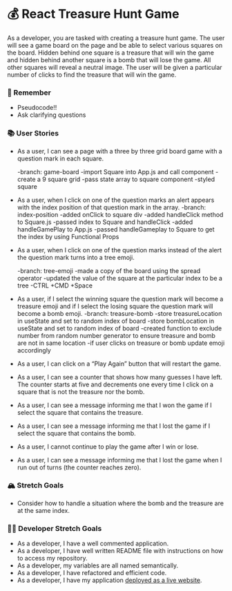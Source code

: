 # 💰 React Treasure Hunt Game

As a developer, you are tasked with creating a treasure hunt game. The user will see a game board on the page and be able to select various squares on the board. Hidden behind one square is a treasure that will win the game and hidden behind another square is a bomb that will lose the game. All other squares will reveal a neutral image. The user will be given a particular number of clicks to find the treasure that will win the game.

### 🤔 Remember

- Pseudocode!!
- Ask clarifying questions

### 📚 User Stories

- As a user, I can see a page with a three by three grid board game with a question mark in each square.

    -branch: game-board
    -import Square into App.js and call component
    -create a 9 square grid
    -pass state array to square component
    -styled square

- As a user, when I click on one of the question marks an alert appears with the index position of that question mark in the array.
    -branch: index-position
    -added onClick to square div
    -added handleClick method to Square.js
    -passed index to Square and handleClick
    -added handleGamePlay to App.js
    -passed handleGameplay to Square to get the index by using Functional Props


- As a user, when I click on one of the question marks instead of the alert the question mark turns into a tree emoji.

    -branch: tree-emoji
    -made a copy of the board using the spread operator
    -updated the value of the square at the particular index to be a tree
    -CTRL +CMD +Space

- As a user, if I select the winning square the question mark will become a treasure emoji and if I select the losing square the question mark will become a bomb emoji.
    -branch: treasure-bomb
    -store treasureLocation in useState and set to random index of board
    -store bombLocation in useState and set to random index of board
    -created function to exclude number from random number generator to ensure treasure and bomb are not in same location
    -if user clicks on treasure or bomb update emoji accordingly

- As a user, I can click on a “Play Again” button that will restart the game.

- As a user, I can see a counter that shows how many guesses I have left. The counter starts at five and decrements one every time I click on a square that is not the treasure nor the bomb.

- As a user, I can see a message informing me that I won the game if I select the square that contains the treasure.

- As a user, I can see a message informing me that I lost the game if I select the square that contains the bomb.

- As a user, I cannot continue to play the game after I win or lose.

- As a user, I can see a message informing me that I lost the game when I run out of turns (the counter reaches zero).

### 🏔 Stretch Goals

- Consider how to handle a situation where the bomb and the treasure are at the same index.

### 👩‍💻 Developer Stretch Goals

- As a developer, I have a well commented application.
- As a developer, I have well written README file with instructions on how to access my repository.
- As a developer, my variables are all named semantically.
- As a developer, I have refactored and efficient code.
- As a developer, I have my application [deployed as a live website](https://render.com/docs/deploy-create-react-app).
